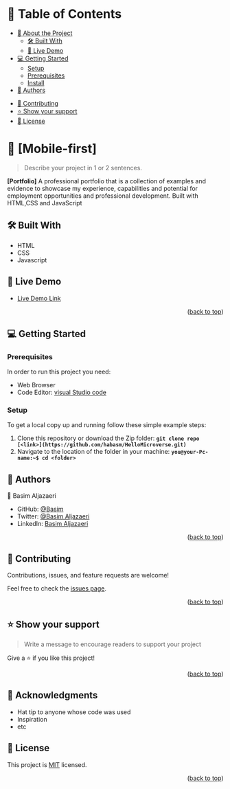 <a name="readme-top"></a>

# 📗 Table of Contents

- [📖 About the Project](#about-project)
  - [🛠 Built With](#built-with)
    <!-- - [Tech Stack](#tech-stack) -->
    <!-- - [Key Features](#key-features) -->
  - [🚀 Live Demo](#live-demo)
- [💻 Getting Started](#getting-started)
  - [Setup](#setup)
  - [Prerequisites](#prerequisites)
  - [Install](#install)
    <!-- - [Usage](#usage) -->
    <!-- - [Run tests](#run-tests) -->
    <!-- - [Deployment](#triangular_flag_on_post-deployment) -->
- [👥 Authors](#authors)
<!-- - [🔭 Future Features](#future-features) -->
- [🤝 Contributing](#contributing)
- [⭐️ Show your support](#support)
  <!-- - [🙏 Acknowledgements](#acknowledgements) -->
  <!-- - [❓ FAQ](#faq) -->
- [📝 License](#license)

<!-- PROJECT DESCRIPTION -->

# 📖 [Mobile-first] <a name="about-project"></a>

> Describe your project in 1 or 2 sentences.

**[Portfolio]** A professional portfolio that is a collection of examples and evidence to showcase my experience, capabilities and potential for employment opportunities and professional development. Built with HTML,CSS and JavaScript

## 🛠 Built With <a name="built-with"></a>

- HTML
- CSS
- Javascript

<!-- LIVE DEMO -->

## 🚀 Live Demo <a name="live-demo"></a>


- [Live Demo Link](https://shiroyaksha90.github.io/)

<p align="right">(<a href="#readme-top">back to top</a>)</p>

<!-- GETTING STARTED -->

## 💻 Getting Started <a name="getting-started"></a>


### Prerequisites

In order to run this project you need:

- Web Browser
- Code Editor: [visual Studio code](https://code.visualstudio.com/)


### Setup

To get a local copy up and running follow these simple example steps:
1. Clone this repository or download the Zip folder:
**``git clone repo [<link>](https://github.com/habasm/HelloMicroverse.git)``**
1. Navigate to the location of the folder in your machine:
**``you@your-Pc-name:~$ cd <folder>``**




## 👥 Authors <a name="authors"></a>


👤 Basim Aljazaeri

- GitHub: [@Basim](https://github.com/ShiroYaksha90)
- Twitter: [@Basim Aljazaeri](https://twitter.com/Basim_AlJazaeri)
- LinkedIn: [Basim Aljazaeri](https://www.linkedin.com/in/basim-aljazaeri-603682201/)
<p align="right">(<a href="#readme-top">back to top</a>)</p>


## 🤝 Contributing <a name="contributing"></a>

Contributions, issues, and feature requests are welcome!

Feel free to check the [issues page](../../issues/).

<p align="right">(<a href="#readme-top">back to top</a>)</p>


## ⭐️ Show your support <a name="support"></a>

> Write a message to encourage readers to support your project

Give a ⭐️ if you like this project!

<p align="right">(<a href="#readme-top">back to top</a>)</p>

<!-- ACKNOWLEDGEMENTS -->

## 🙏 Acknowledgments <a name="acknowledgements"></a>

- Hat tip to anyone whose code was used
- Inspiration
- etc


## 📝 License <a name="license"></a>

This project is [MIT](https://github.com/ShiroYaksha90/Mobile-first/blob/main/LICENSE.md) licensed.

<p align="right">(<a href="#readme-top">back to top</a>)</p>
